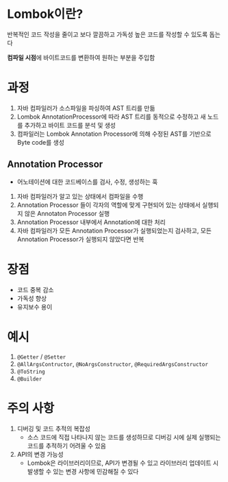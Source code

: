 # Lombok이란?

반복적인 코드 작성을 줄이고 보다 깔끔하고 가독성 높은 코드를 작성할 수 있도록 돕는다

**컴파일 시점**에 바이트코드를 변환하여 원하는 부분을 주입함

# 과정

1. 자바 컴파일러가 소스파일을 파싱하여 AST 트리를 만듦
2. Lombok AnnotationProcessor에 따라 AST 트리를 동적으로 수정하고 새 노드를 추가하고 바이트 코드를 분석 및 생성
3. 컴파일러는 Lombok Annotation Processor에 의해 수정된 AST를 기반으로 Byte code를 생성

## Annotation Processor

- 어노테이션에 대한 코드베이스를 검사, 수정, 생성하는 훅

1. 자바 컴파일러가 알고 있는 상태에서 컴파일을 수행
2. Annotation Processor 들이 각자의 역할에 맞게 구현되어 있는 상태에서 실행되지 않은 Annotaton Processor 실행
3. Annotation Processor 내부에서 Annotation에 대한 처리
4. 자바 컴파일러가 모든 Annotation Processor가 실행되었는지 검사하고, 모든 Annotation Processor가 실행되지 않았다면 반복

# 장점

- 코드 중복 감소
- 가독성 향상
- 유지보수 용이

# 예시

1. `@Getter` / `@Setter`
2. `@AllArgsContructor`, `@NoArgsConstructor`, `@RequiredArgsConstructor`
3. `@ToString`
4. `@Builder`

# 주의 사항

1. 디버깅 및 코드 추적의 복잡성
    - 소스 코드에 직접 나타나지 않는 코드를 생성하므로 디버깅 시에 실제 실행되는 코드를 추적하기 어려울 수 있음
2. API의 변경 가능성
    - Lombok은 라이브러리이므로, API가 변경될 수 있고 라이브러리 업데이트 시 발생할 수 있는 변경 사항에 민감해질 수 있다